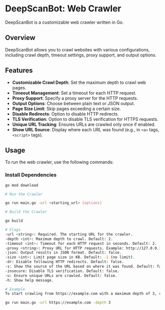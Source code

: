 # DeepScanBot: Web Crawler

DeepScanBot is a customizable web crawler written in Go.

## Overview

DeepScanBot allows you to crawl websites with various configurations, including crawl depth, timeout settings, proxy support, and output options.

## Features

- **Customizable Crawl Depth**: Set the maximum depth to crawl web pages.
- **Timeout Management**: Set a timeout for each HTTP request.
- **Proxy Support**: Specify a proxy server for the HTTP requests.
- **Output Options**: Choose between plain text or JSON output.
- **Page Size Limit**: Skip pages exceeding a certain size.
- **Disable Redirects**: Option to disable HTTP redirects.
- **TLS Verification**: Option to disable TLS verification for HTTPS requests.
- **Unique URL Tracking**: Ensures URLs are crawled only once if enabled.
- **Show URL Source**: Display where each URL was found (e.g., in `<a>` tags, `<script>` tags).

## Usage

To run the web crawler, use the following commands:

### Install Dependencies

```bash
go mod download

# Run the Crawler

go run main.go -url <starting_url> [options]

# Build the Crawler

go build

# Flags
-url <string>: Required. The starting URL for the crawler.
-depth <int>: Maximum depth to crawl. Default: 2.
-timeout <int>: Timeout for each HTTP request in seconds. Default: 2.
-proxy <string>: Proxy URL for HTTP requests. Example: http://127.0.0.1:8080.
-json: Output results in JSON format. Default: false.
-size <int>: Limit page size in KB. Default: -1 (no limit).
-dr: Disable following HTTP redirects. Default: false.
-s: Show the source of the URL based on where it was found. Default: false.
-insecure: Disable TLS verification. Default: false.
-u: Ensure unique URLs are crawled. Default: false.
-h: Show help message.

# Example
To start crawling from https://example.com with a maximum depth of 3, run:

go run main.go -url https://example.com -depth 3
```
